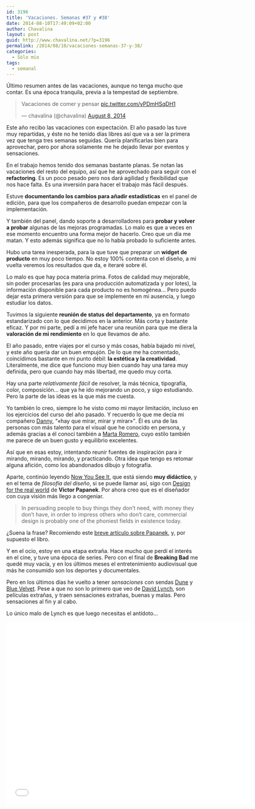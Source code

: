 ```yaml
---
id: 3196
title: 'Vacaciones. Semanas #37 y #38'
date: 2014-08-10T17:49:09+02:00
author: Chavalina
layout: post
guid: http://www.chavalina.net/?p=3196
permalink: /2014/08/10/vacaciones-semanas-37-y-38/
categories:
  - Sólo mío
tags:
  - semanal
---
```

Último resumen antes de las vacaciones, aunque no tenga mucho que contar. Es una época tranquila, previa a la tempestad de septiembre.

<blockquote class="twitter-tweet" lang="en">
  <p>
    Vacaciones de comer y pensar <a href="http://t.co/yPDmHSqDH1">pic.twitter.com/yPDmHSqDH1</a>
  </p>
  
  <p>
    &mdash; chavalina (@chavalina) <a href="https://twitter.com/chavalina/statuses/497792061589192704">August 8, 2014</a>
  </p>
</blockquote>

Este año recibo las vacaciones con expectación. El año pasado las tuve muy repartidas, y éste no he tenido días libres así que va a ser la primera vez que tenga tres semanas seguidas. Quería planificarlas bien para aprovechar, pero por ahora solamente me he dejado llevar por eventos y sensaciones.

En el trabajo hemos tenido dos semanas bastante planas. Se notan las vacaciones del resto del equipo, así que he aprovechado para seguir con el **refactoring**. Es un poco pesado pero nos dará agilidad y flexibilidad que nos hace falta. Es una inversión para hacer el trabajo más fácil después.

Estuve **documentando los cambios para añadir estadísticas** en el panel de edición, para que los compañeros de desarrollo puedan empezar con la implementación. 

Y también del panel, dando soporte a desarrolladores para **probar y volver a probar** algunas de las mejoras programadas. Lo malo es que a veces en ese momento encuentro una forma mejor de hacerlo. Creo que un día me matan. Y esto además significa que no lo había probado lo suficiente antes.

Hubo una tarea inesperada, para la que tuve que preparar un **widget de producto** en muy poco tiempo. No estoy 100% contenta con el diseño, a mi vuelta veremos los resultados que da, e iteraré sobre él. 

Lo malo es que hay poca materia prima. Fotos de calidad muy mejorable, sin poder procesarlas (es para una producción automatizada y por lotes), la información disponible para cada producto no es homogénea… Pero puedo dejar esta primera versión para que se implemente en mi ausencia, y luego estudiar los datos.

Tuvimos la siguiente **reunión de status del departamento**, ya en formato estandarizado con lo que decidimos en la anterior. Más corta y bastante eficaz. Y por mi parte, pedí a mi jefe hacer una reunión para que me diera la **valoración de mi rendimiento** en lo que llevamos de año.

El año pasado, entre viajes por el curso y más cosas, había bajado mi nivel, y este año quería dar un buen empujón. De lo que me ha comentado, coincidimos bastante en mi punto débil: **la estética y la creatividad**. Literalmente, me dice que funciono muy bien cuando hay una tarea muy definida, pero que cuando hay más libertad, me quedo muy corta.

Hay una parte _relativamente fácil_ de resolver, la más técnica, tipografía, color, composición… que ya he ido mejorando un poco, y sigo estudiando. Pero la parte de las ideas es la que más me cuesta.

Yo también lo creo, siempre lo he visto como mi mayor limitación, incluso en los ejercicios del curso del año pasado. Y recuerdo lo que me decía mi compañero [Danny](https://dribbble.com/dsaltaren), <q>«hay que mirar, mirar y mirar»</q>. Él es una de las personas con más talento para el visual que he conocido en persona, y además gracias a él conocí también a [Marta Romero](https://dribbble.com/cayeromero), cuyo estilo también me parece de un buen gusto y equilibrio excelentes.

Así que en esas estoy, intentando reunir fuentes de inspiración para ir mirando, mirando, mirando, y practicando. Otra idea que tengo es retomar alguna afición, como los abandonados dibujo y fotografía.

Aparte, continúo leyendo [Now You See It](http://www.amazon.es/gp/product/0970601980/ref=as_li_ss_tl?ie=UTF8&camp=3626&creative=24822&creativeASIN=0970601980&linkCode=as2&tag=chavadiari-21), que está siendo **muy didáctico**, y en el tema de _filosofía del diseño_, si se puede llamar así, sigo con [Design for the real world](http://www.amazon.es/gp/product/0500273588/ref=as_li_ss_tl?ie=UTF8&camp=3626&creative=24822&creativeASIN=0500273588&linkCode=as2&tag=chavadiari-21) de **Victor Papanek**. Por ahora creo que es el diseñador con cuya visión más llego a congeniar. 

> In persuading people to buy things they don&#8217;t need, with money they don&#8217;t have, in order to impress others who don&#8217;t care, commercial design is probably one of the phoniest fields in existence today.

¿Suena la frase? Recomiendo este [breve artículo sobre Papanek](http://novosedlik.com/2013/05/01/praise-papanek/), y, por supuesto el libro. 

Y en el ocio, estoy en una etapa extraña. Hace mucho que perdí el interés en el cine, y tuve una época de series. Pero con el final de **Breaking Bad** me quedé muy vacía, y en los últimos meses el entretenimiento audiovisual que más he consumido son los deportes y documentales.

Pero en los últimos días he vuelto a tener _sensaciones_ con sendas [Dune](http://www.imdb.com/title/tt0087182/) y [Blue Velvet](http://www.imdb.com/title/tt0090756/). Pese a que no son lo primero que veo de [David Lynch](http://www.imdb.com/name/nm0000186/?ref_=tt_ov_dr), son películas extrañas, y traen sensaciones extrañas, buenas y malas. Pero sensaciones al fin y al cabo.

Lo único malo de Lynch es que luego necesitas el antídoto…

<iframe width="640" height="480" src="//www.youtube.com/embed/97N7Iat10_M" frameborder="0" allowfullscreen></iframe>
